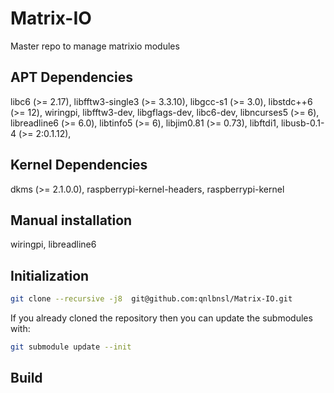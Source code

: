 # Matrix-IO

Master repo to manage matrixio modules

## APT Dependencies

libc6 (>= 2.17),
libfftw3-single3 (>= 3.3.10),
libgcc-s1 (>= 3.0),
libstdc++6 (>= 12),
wiringpi,
libfftw3-dev,
libgflags-dev,
libc6-dev,
libncurses5 (>= 6),
libreadline6 (>= 6.0),
libtinfo5 (>= 6),
libjim0.81 (>= 0.73),
libftdi1,
libusb-0.1-4 (>= 2:0.1.12),

## Kernel Dependencies

dkms (>= 2.1.0.0),
raspberrypi-kernel-headers,
raspberrypi-kernel

## Manual installation

wiringpi,
libreadline6

## Initialization

```bash
git clone --recursive -j8  git@github.com:qnlbnsl/Matrix-IO.git
```

If you already cloned the repository then you can update the submodules with:

```bash
git submodule update --init
```

## Build

```bash